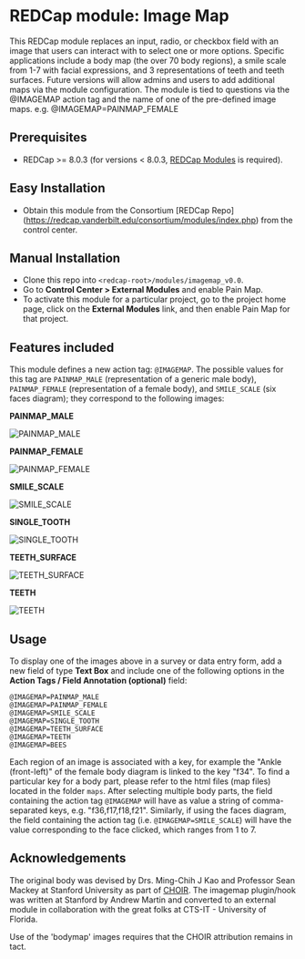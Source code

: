 # REDCap module: Image Map
This REDCap module replaces an input, radio, or checkbox field with an image that users can interact with to select one or more options.  Specific applications include a body map (the over 70 body regions), a smile scale from 1-7 with facial expressions, and 3 representations of teeth and teeth surfaces. Future versions will allow admins and users to add additional maps via the module configuration. The module is tied to questions via the @IMAGEMAP action tag and the name of one of the pre-defined image maps.  e.g. @IMAGEMAP=PAINMAP_FEMALE


## Prerequisites
- REDCap >= 8.0.3 (for versions < 8.0.3, [REDCap Modules](https://github.com/vanderbilt/redcap-external-modules) is required).


## Easy Installation
- Obtain this module from the Consortium [REDCap Repo] (https://redcap.vanderbilt.edu/consortium/modules/index.php) from the control center.

## Manual Installation
- Clone this repo into `<redcap-root>/modules/imagemap_v0.0`.
- Go to **Control Center > External Modules** and enable Pain Map.
- To activate this module for a particular project, go to the project home page, click on the **External Modules** link, and then enable Pain Map for that project.


## Features included
This module defines a new action tag: `@IMAGEMAP`. The possible values for this tag are `PAINMAP_MALE` (representation of a generic male body), `PAINMAP_FEMALE` (representation of a female body), and `SMILE_SCALE` (six faces diagram); they correspond to the following images:

**PAINMAP_MALE**

![PAINMAP_MALE](./img/painmap_male.png)

**PAINMAP_FEMALE**

![PAINMAP_FEMALE](./img/painmap_female.png)

**SMILE_SCALE**

![SMILE_SCALE](./img/smile_scale.png)

**SINGLE_TOOTH**

![SINGLE_TOOTH](./img/single_tooth.png)

**TEETH_SURFACE**

![TEETH_SURFACE](./img/teeth_5_surface.png)

**TEETH**

![TEETH](./img/teeth_simple.png)



## Usage
To display one of the images above in a survey or data entry form, add a new field of type **Text Box** and include one of the following options in the **Action Tags / Field Annotation (optional)** field:

    @IMAGEMAP=PAINMAP_MALE
    @IMAGEMAP=PAINMAP_FEMALE
    @IMAGEMAP=SMILE_SCALE
    @IMAGEMAP=SINGLE_TOOTH
    @IMAGEMAP=TEETH_SURFACE
    @IMAGEMAP=TEETH
    @IMAGEMAP=BEES

Each region of an image is associated with a key, for example the "Ankle (front-left)" of the female body diagram is linked to the key "f34". To find a particular key for a body part, please refer to the html files (map files) located in the folder `maps`. After selecting multiple body parts, the field containing the action tag `@IMAGEMAP` will have as value a string of comma-separated keys, e.g. "f36,f17,f18,f21". Similarly, if using the faces diagram, the field containing the action tag (i.e. `@IMAGEMAP=SMILE_SCALE`) will have the value corresponding to the face clicked, which ranges from 1 to 7.


## Acknowledgements
The original body was devised by Drs. Ming-Chih J Kao and Professor Sean Mackey at Stanford University as part of [CHOIR](choir.stanford.edu).  The imagemap plugin/hook was written at Stanford by Andrew Martin and converted to an external module in collaboration with the great folks at CTS-IT - University of Florida.

Use of the 'bodymap' images requires that the CHOIR attribution remains in tact.
